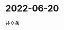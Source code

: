 # 2022-06-20

共 0 条

<!-- BEGIN WEIBO -->
<!-- 最后更新时间 Mon Jun 20 2022 05:13:55 GMT+0800 (China Standard Time) -->

<!-- END WEIBO -->
